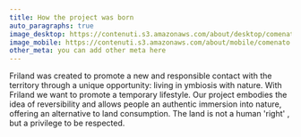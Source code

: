 ```yaml
---
title: How the project was born
auto_paragraphs: true
image_desktop: https://contenuti.s3.amazonaws.com/about/desktop/comenato.jpeg
image_mobile: https://contenuti.s3.amazonaws.com/about/mobile/comenato.jpeg
other_meta: you can add other meta here
---
```


Friland was created to promote a new and responsible contact with the territory through a unique opportunity: living in ymbiosis with nature. With Friland we want to promote a temporary lifestyle. Our project embodies the idea of reversibility and allows people an authentic immersion into nature, offering an alternative to land consumption. The land is not a human 'right' , but a privilege to be respected.